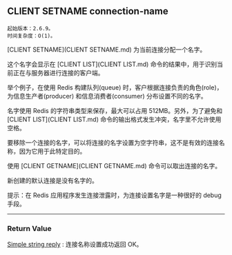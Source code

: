 ## CLIENT SETNAME connection-name

    起始版本：2.6.9。
    时间复杂度：O(1)。

[CLIENT SETNAME](CLIENT SETNAME.md) 为当前连接分配一个名字。

这个名字会显示在 [CLIENT LIST](CLIENT LIST.md) 命令的结果中，用于识别当前正在与服务器进行连接的客户端。

举个例子，在使用 Redis 构建队列(queue) 时，客户根据连接负责的角色(role)，为信息生产者(producer) 和信息消费者(consumer) 分布设置不同的名字。

名字使用 Redis 的字符串类型来保存，最大可以占用 512MB。另外，为了避免和 [CLIENT LIST](CLIENT LIST.md) 命令的输出格式发生冲突，名字里不允许使用空格。

要移除一个连接的名字，可以将连接的名字设置为空字符串，这不是有效的连接名称，因为它用于此特定目的。

使用 [CLIENT GETNAME](CLIENT GETNAME.md) 命令可以取出连接的名字。

新创建的默认连接是没有名字的。

提示：在 Redis 应用程序发生连接泄露时，为连接设置名字是一种很好的 debug 手段。

---

### Return Value

[Simple string reply](../topics/protocol.md#resp-simple-strings) : 连接名称设置成功返回 OK。